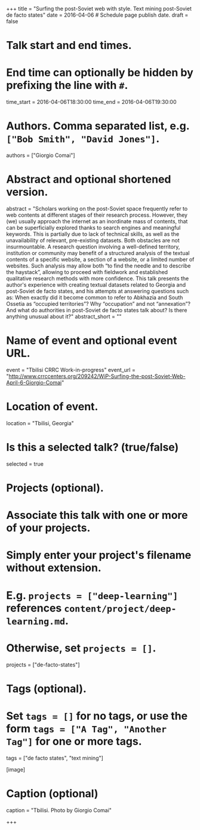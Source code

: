 +++
title = "Surfing the post-Soviet web with style. Text mining post-Soviet de facto states"
date = 2016-04-06  # Schedule page publish date.
draft = false

# Talk start and end times.
#   End time can optionally be hidden by prefixing the line with `#`.
time_start = 2016-04-06T18:30:00
time_end = 2016-04-06T19:30:00
# Authors. Comma separated list, e.g. `["Bob Smith", "David Jones"]`.
authors = ["Giorgio Comai"]

# Abstract and optional shortened version.
abstract = "Scholars working on the post-Soviet space frequently refer to web contents at different stages of their research process. However, they (we) usually approach the internet as an inordinate mass of contents, that can be superficially explored thanks to search engines and meaningful keywords. This is partially due to lack of technical skills, as well as the unavailability of relevant, pre-existing datasets. Both obstacles are not insurmountable. A research question involving a well-defined territory, institution or community may benefit of a structured analysis of the textual contents of a specific website, a section of a website, or a limited number of websites. Such analysis may allow both “to find the needle and to describe the haystack”, allowing to proceed with fieldwork and established qualitative research methods with more confidence. This talk presents the author's experience with creating textual datasets related to Georgia and post-Soviet de facto states, and his attempts at answering questions such as: When exactly did it become common to refer to Abkhazia and South Ossetia as “occupied territories”? Why “occupation” and not “annexation”? And what do authorities in post-Soviet de facto states talk about? Is there anything unusual about it?"
abstract_short = ""

# Name of event and optional event URL.
event = "Tbilisi CRRC Work-in-progress"
event_url = "http://www.crrccenters.org/209242/WiP-Surfing-the-post-Soviet-Web-April-6-Giorgio-Comai"

# Location of event.
location = "Tbilisi, Georgia"

# Is this a selected talk? (true/false)
selected = true

# Projects (optional).
#   Associate this talk with one or more of your projects.
#   Simply enter your project's filename without extension.
#   E.g. `projects = ["deep-learning"]` references `content/project/deep-learning.md`.
#   Otherwise, set `projects = []`.
projects = ["de-facto-states"]

# Tags (optional).
#   Set `tags = []` for no tags, or use the form `tags = ["A Tag", "Another Tag"]` for one or more tags.
tags = ["de facto states", "text mining"]

[image]
  # Caption (optional)
  caption = "Tbilisi. Photo by Giorgio Comai"

+++

